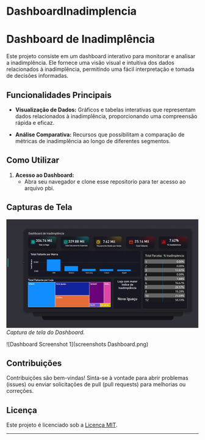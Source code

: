 # DashboardInadimplencia
# Dashboard de Inadimplência

Este projeto consiste em um dashboard interativo para monitorar e analisar a inadimplência. Ele fornece uma visão visual e intuitiva dos dados relacionados à inadimplência, permitindo uma fácil interpretação e tomada de decisões informadas.

## Funcionalidades Principais

- **Visualização de Dados:** Gráficos e tabelas interativas que representam dados relacionados à inadimplência, proporcionando uma compreensão rápida e eficaz.


- **Análise Comparativa:** Recursos que possibilitam a comparação de métricas de inadimplência ao longo de diferentes segmentos.

## Como Utilizar


1. **Acesso ao Dashboard:**
   - Abra seu navegador e clone esse repositorio para ter acesso ao arquivo pbi.

## Capturas de Tela


![Dashboard Screenshot](Screenshot%20Dashboard.png)
*Captura de tela do Dashboard.*

![Dashboard Screenshot 1](screenshots Dashboard.png)



## Contribuições

Contribuições são bem-vindas! Sinta-se à vontade para abrir problemas (issues) ou enviar solicitações de pull (pull requests) para melhorias ou correções.

## Licença

Este projeto é licenciado sob a [Licença MIT](LICENSE).

---

